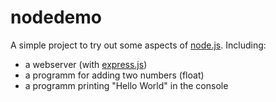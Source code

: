 # nodedemo

A simple project to try out some aspects of [node.js](https://nodejs.org/). Including:
- a webserver (with [express.js](https://expressjs.com/))
- a programm for adding two numbers (float)
- a programm printing "Hello World" in the console
